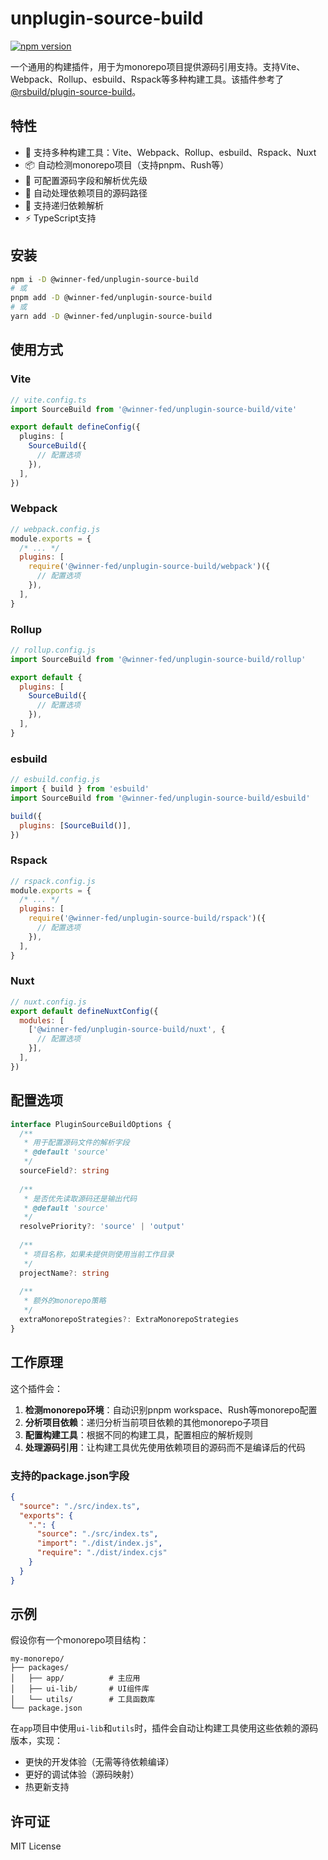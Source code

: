 # unplugin-source-build

[![npm version](https://img.shields.io/npm/v/@winner-fed/unplugin-source-build.svg)](https://www.npmjs.com/package/unplugin-source-build)

一个通用的构建插件，用于为monorepo项目提供源码引用支持。支持Vite、Webpack、Rollup、esbuild、Rspack等多种构建工具。该插件参考了[@rsbuild/plugin-source-build](https://github.com/rspack-contrib/rsbuild-plugin-source-build)。

## 特性

- 🚀 支持多种构建工具：Vite、Webpack、Rollup、esbuild、Rspack、Nuxt
- 📦 自动检测monorepo项目（支持pnpm、Rush等）
- 🔧 可配置源码字段和解析优先级
- 📁 自动处理依赖项目的源码路径
- 🔄 支持递归依赖解析
- ⚡ TypeScript支持

## 安装

```bash
npm i -D @winner-fed/unplugin-source-build
# 或
pnpm add -D @winner-fed/unplugin-source-build
# 或
yarn add -D @winner-fed/unplugin-source-build
```

## 使用方式

### Vite

```ts
// vite.config.ts
import SourceBuild from '@winner-fed/unplugin-source-build/vite'

export default defineConfig({
  plugins: [
    SourceBuild({
      // 配置选项
    }),
  ],
})
```

### Webpack

```js
// webpack.config.js
module.exports = {
  /* ... */
  plugins: [
    require('@winner-fed/unplugin-source-build/webpack')({
      // 配置选项
    }),
  ],
}
```

### Rollup

```js
// rollup.config.js
import SourceBuild from '@winner-fed/unplugin-source-build/rollup'

export default {
  plugins: [
    SourceBuild({
      // 配置选项
    }),
  ],
}
```

### esbuild

```js
// esbuild.config.js
import { build } from 'esbuild'
import SourceBuild from '@winner-fed/unplugin-source-build/esbuild'

build({
  plugins: [SourceBuild()],
})
```

### Rspack

```js
// rspack.config.js
module.exports = {
  /* ... */
  plugins: [
    require('@winner-fed/unplugin-source-build/rspack')({
      // 配置选项
    }),
  ],
}
```

### Nuxt

```js
// nuxt.config.js
export default defineNuxtConfig({
  modules: [
    ['@winner-fed/unplugin-source-build/nuxt', {
      // 配置选项
    }],
  ],
})
```

## 配置选项

```ts
interface PluginSourceBuildOptions {
  /**
   * 用于配置源码文件的解析字段
   * @default 'source'
   */
  sourceField?: string
  
  /**
   * 是否优先读取源码还是输出代码
   * @default 'source'
   */
  resolvePriority?: 'source' | 'output'
  
  /**
   * 项目名称，如果未提供则使用当前工作目录
   */
  projectName?: string
  
  /**
   * 额外的monorepo策略
   */
  extraMonorepoStrategies?: ExtraMonorepoStrategies
}
```

## 工作原理

这个插件会：

1. **检测monorepo环境**：自动识别pnpm workspace、Rush等monorepo配置
2. **分析项目依赖**：递归分析当前项目依赖的其他monorepo子项目
3. **配置构建工具**：根据不同的构建工具，配置相应的解析规则
4. **处理源码引用**：让构建工具优先使用依赖项目的源码而不是编译后的代码

### 支持的package.json字段

```json
{
  "source": "./src/index.ts",
  "exports": {
    ".": {
      "source": "./src/index.ts",
      "import": "./dist/index.js",
      "require": "./dist/index.cjs"
    }
  }
}
```

## 示例

假设你有一个monorepo项目结构：

```
my-monorepo/
├── packages/
│   ├── app/          # 主应用
│   ├── ui-lib/       # UI组件库
│   └── utils/        # 工具函数库
└── package.json
```

在`app`项目中使用`ui-lib`和`utils`时，插件会自动让构建工具使用这些依赖的源码版本，实现：

- 更快的开发体验（无需等待依赖编译）
- 更好的调试体验（源码映射）
- 热更新支持

## 许可证

MIT License
